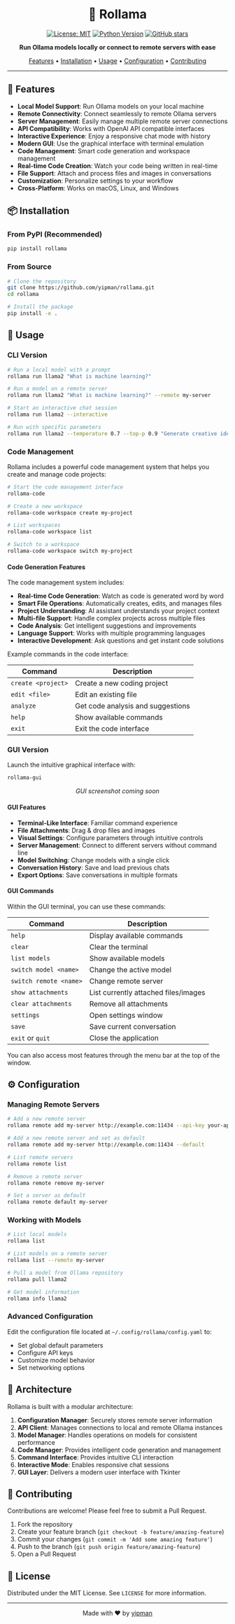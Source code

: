 <div align="center">

# 🦙 Rollama

[![License: MIT](https://img.shields.io/badge/License-MIT-yellow.svg)](https://opensource.org/licenses/MIT)
[![Python Version](https://img.shields.io/badge/python-3.8%2B-blue)](https://www.python.org/downloads/)
[![GitHub stars](https://img.shields.io/github/stars/yipman/rollama?style=social)](https://github.com/yipman/rollama/stargazers)

**Run Ollama models locally or connect to remote servers with ease**

[Features](#features) • 
[Installation](#installation) • 
[Usage](#usage) • 
[Configuration](#configuration) • 
[Contributing](#contributing)

</div>

---

## 🌟 Features

- **Local Model Support**: Run Ollama models on your local machine
- **Remote Connectivity**: Connect seamlessly to remote Ollama servers
- **Server Management**: Easily manage multiple remote server connections
- **API Compatibility**: Works with OpenAI API compatible interfaces
- **Interactive Experience**: Enjoy a responsive chat mode with history
- **Modern GUI**: Use the graphical interface with terminal emulation
- **Code Management**: Smart code generation and workspace management
- **Real-time Code Creation**: Watch your code being written in real-time
- **File Support**: Attach and process files and images in conversations
- **Customization**: Personalize settings to your workflow
- **Cross-Platform**: Works on macOS, Linux, and Windows

## 📦 Installation

### From PyPI (Recommended)

```bash
pip install rollama
```

### From Source

```bash
# Clone the repository
git clone https://github.com/yipman/rollama.git
cd rollama

# Install the package
pip install -e .
```

## 🚀 Usage

### CLI Version

```bash
# Run a local model with a prompt
rollama run llama2 "What is machine learning?"

# Run a model on a remote server
rollama run llama2 "What is machine learning?" --remote my-server

# Start an interactive chat session
rollama run llama2 --interactive

# Run with specific parameters
rollama run llama2 --temperature 0.7 --top-p 0.9 "Generate creative ideas"
```

### Code Management

Rollama includes a powerful code management system that helps you create and manage code projects:

```bash
# Start the code management interface
rollama-code

# Create a new workspace
rollama-code workspace create my-project

# List workspaces
rollama-code workspace list

# Switch to a workspace
rollama-code workspace switch my-project
```

#### Code Generation Features

The code management system includes:

- **Real-time Code Generation**: Watch as code is generated word by word
- **Smart File Operations**: Automatically creates, edits, and manages files
- **Project Understanding**: AI assistant understands your project context
- **Multi-file Support**: Handle complex projects across multiple files
- **Code Analysis**: Get intelligent suggestions and improvements
- **Language Support**: Works with multiple programming languages
- **Interactive Development**: Ask questions and get instant code solutions

Example commands in the code interface:

Command | Description
------- | -----------
`create <project>` | Create a new coding project
`edit <file>` | Edit an existing file
`analyze` | Get code analysis and suggestions
`help` | Show available commands
`exit` | Exit the code interface

### GUI Version

Launch the intuitive graphical interface with:

```bash
rollama-gui
```

<div align="center">
<i>GUI screenshot coming soon</i>
</div>

#### GUI Features

- **Terminal-Like Interface**: Familiar command experience
- **File Attachments**: Drag & drop files and images
- **Visual Settings**: Configure parameters through intuitive controls
- **Server Management**: Connect to different servers without command line
- **Model Switching**: Change models with a single click
- **Conversation History**: Save and load previous chats
- **Export Options**: Save conversations in multiple formats

#### GUI Commands

Within the GUI terminal, you can use these commands:

Command | Description
------- | -----------
`help` | Display available commands
`clear` | Clear the terminal
`list models` | Show available models
`switch model <name>` | Change the active model
`switch remote <name>` | Change remote server
`show attachments` | List currently attached files/images
`clear attachments` | Remove all attachments
`settings` | Open settings window
`save` | Save current conversation
`exit` or `quit` | Close the application

You can also access most features through the menu bar at the top of the window.

## ⚙️ Configuration

### Managing Remote Servers

```bash
# Add a new remote server
rollama remote add my-server http://example.com:11434 --api-key your-api-key

# Add a new remote server and set as default
rollama remote add my-server http://example.com:11434 --default

# List remote servers
rollama remote list

# Remove a remote server
rollama remote remove my-server

# Set a server as default
rollama remote default my-server
```

### Working with Models

```bash
# List local models
rollama list

# List models on a remote server
rollama list --remote my-server

# Pull a model from Ollama repository
rollama pull llama2

# Get model information
rollama info llama2
```

### Advanced Configuration

Edit the configuration file located at `~/.config/rollama/config.yaml` to:
- Set global default parameters
- Configure API keys
- Customize model behavior
- Set networking options

## 🔧 Architecture

Rollama is built with a modular architecture:

1. **Configuration Manager**: Securely stores remote server information
2. **API Client**: Manages connections to local and remote Ollama instances
3. **Model Manager**: Handles operations on models for consistent performance
4. **Code Manager**: Provides intelligent code generation and management
5. **Command Interface**: Provides intuitive CLI interaction
6. **Interactive Mode**: Enables responsive chat sessions
7. **GUI Layer**: Delivers a modern user interface with Tkinter

## 👥 Contributing

Contributions are welcome! Please feel free to submit a Pull Request.

1. Fork the repository
2. Create your feature branch (`git checkout -b feature/amazing-feature`)
3. Commit your changes (`git commit -m 'Add some amazing feature'`)
4. Push to the branch (`git push origin feature/amazing-feature`)
5. Open a Pull Request

## 📄 License

Distributed under the MIT License. See `LICENSE` for more information.

---

<div align="center">
Made with ❤️ by <a href="https://github.com/yipman">yipman</a>
</div>
